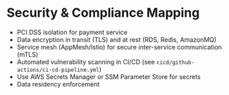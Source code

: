 # Security & Compliance Mapping

- PCI DSS isolation for payment service
- Data encryption in transit (TLS) and at rest (RDS, Redis, AmazonMQ)
- Service mesh (AppMesh/Istio) for secure inter-service communication (mTLS)
- Automated vulnerability scanning in CI/CD (see `cicd/github-actions/ci-cd-pipeline.yml`)
- Use AWS Secrets Manager or SSM Parameter Store for secrets
- Data residency enforcement
